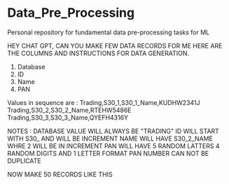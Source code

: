 # Data_Pre_Processing
Personal repository for fundamental data pre-processing tasks for ML


HEY CHAT GPT, CAN YOU MAKE FEW DATA RECORDS FOR ME HERE ARE THE COLUMNS AND INSTRUCTIONS FOR DATA GENERATION.

1) Database
2) ID
3) Name 
4) PAN

Values in sequence are : 
Trading,S30_1,S30_1_Name,KUDHW2341J
Trading,S30_2,S30_2_Name,RTEHW5486E
Trading,S30_3,S30_3_Name,QYEFH4316Y

NOTES :
DATABASE VALUE WILL ALWAYS BE "TRADING"
ID WILL START WITH S30_ AND WILL BE INCREMENT 
NAME WILL HAVE S30_2_NAME WHRE 2 WILL BE IN INCREMENT
PAN WILL HAVE 5 RANDOM LATTERS 4 RANDOM DIGITS AND 1 LETTER FORMAT 
PAN NUMBER CAN NOT BE DUPLICATE 

NOW MAKE 50 RECORDS LIKE THIS  
